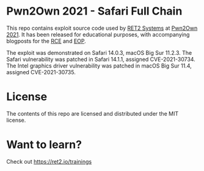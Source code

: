 # Pwn2Own 2021 - Safari Full Chain

This repo contains exploit source code used by [RET2 Systems](https://twitter.com/ret2systems) at [Pwn2Own 2021](https://www.zerodayinitiative.com/blog/2021/4/2/pwn2own-2021-schedule-and-live-results).
It has been released for educational purposes, with accompanying blogposts for the [RCE](https://blog.ret2.io/2021/06/02/pwn2own-2021-jsc-exploit) and [EOP](https://blog.ret2.io/2022/06/29/pwn2own-2021-safari-sandbox-intel-graphics-exploit/).

The exploit was demonstrated on Safari 14.0.3, macOS Big Sur 11.2.3.
The Safari vulnerability was patched in Safari 14.1.1, assigned CVE-2021-30734.
The Intel graphics driver vulnerability was patched in macOS Big Sur 11.4, assigned CVE-2021-30735.

# License

The contents of this repo are licensed and distributed under the MIT license.

# Want to learn?

Check out https://ret2.io/trainings
